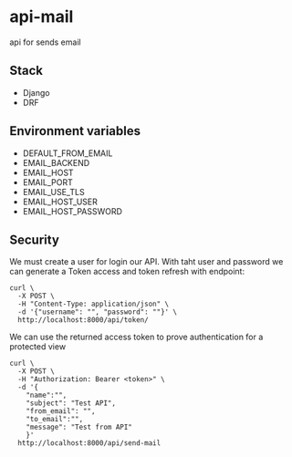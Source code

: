 # api-mail
api for sends email

## Stack
* Django
* DRF

## Environment variables
* DEFAULT_FROM_EMAIL
* EMAIL_BACKEND
* EMAIL_HOST
* EMAIL_PORT
* EMAIL_USE_TLS
* EMAIL_HOST_USER
* EMAIL_HOST_PASSWORD

## Security
We must create a user for login our API. With taht user and password we can generate
a Token access and token refresh with 
endpoint:

```
curl \
  -X POST \
  -H "Content-Type: application/json" \
  -d '{"username": "", "password": ""}' \
  http://localhost:8000/api/token/
```

We can use the returned access token to prove authentication for a protected view
```
curl \
  -X POST \
  -H "Authorization: Bearer <token>" \
  -d '{
    "name":"",
    "subject": "Test API",
    "from_email": "",
    "to_email":"",
    "message": "Test from API"
    }'
  http://localhost:8000/api/send-mail
  ```